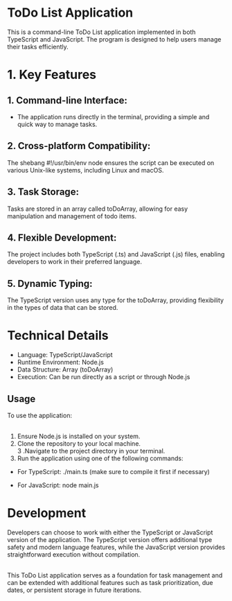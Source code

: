 # ToDo List Application
This is a command-line ToDo List application implemented in both TypeScript and JavaScript. The program is designed to help users manage their tasks efficiently.<br>

# 1. Key Features
## 1. Command-line Interface:
- The application runs directly in the terminal, providing a simple and quick way to manage tasks.<br>

## 2. Cross-platform Compatibility:
The shebang #!/usr/bin/env node ensures the script can be executed on various Unix-like systems, including Linux and macOS.<br>

## 3. Task Storage:
Tasks are stored in an array called toDoArray, allowing for easy manipulation and management of todo items.<br>

## 4. Flexible Development:
The project includes both TypeScript (.ts) and JavaScript (.js) files, enabling developers to work in their preferred language.<br>

## 5. Dynamic Typing:
The TypeScript version uses any type for the toDoArray, providing flexibility in the types of data that can be stored.<br>

# Technical Details
* Language: TypeScript/JavaScript<br>
* Runtime Environment: Node.js<br>
* Data Structure: Array (toDoArray)<br>
* Execution: Can be run directly as a script or through Node.js<br>
## Usage
To use the application:<br><br>

1. Ensure Node.js is installed on your system.<br>
2. Clone the repository to your local machine.<br>
3 .Navigate to the project directory in your terminal.<br>
4. Run the application using one of the following commands:<br>
* For TypeScript: ./main.ts (make sure to compile it first if necessary)<br>
-  For JavaScript: node main.js<br>
# Development
Developers can choose to work with either the TypeScript or JavaScript version of the application. The TypeScript version offers additional type safety and modern language features, while the JavaScript version provides straightforward execution without compilation.<br><br>

This ToDo List application serves as a foundation for task management and can be extended with additional features such as task prioritization, due dates, or persistent storage in future iterations.<br>
